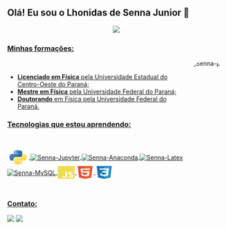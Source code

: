 ## Olá! Eu sou o Lhonidas de Senna Junior 👋

<div align="center">
  <a href="https://github.com/LhonidasSenna">
  <img height="180em" src="https://github-readme-stats.vercel.app/api?username=LhonidasSenna&show_icons=true&theme=dark&include_all_commits=true&count_private=true"/>
</div>
  
 ### Minhas formações:
  
 <div style="display: inline_block">
  <img align="right" alt="Senna-pic" height="150" style="border-radius:50px;" src="https://images.theconversation.com/files/191827/original/file-20171025-25516-g7rtyl.jpg?ixlib=rb-1.1.0&rect=0%2C70%2C7875%2C5667&q=45&auto=format&w=926&fit=clip">
 </div><br>
  
  - **Licenciado em Física** pela Universidade Estadual do Centro-Oeste do Paraná;
  - **Mestre em Física** pela Universidade Federal do Paraná;
  - **Doutorando** em Física pela Universidade Federal do Paraná.
  
### Tecnologias que estou aprendendo:
##
  <div style="display: inline_block"><br>
  <img align="center" alt="Senna-Python" height="40" width="50" src="https://raw.githubusercontent.com/devicons/devicon/master/icons/python/python-original.svg">
  <img align="center" alt="Senna-Jupyter" height="40" width="50" src="https://cdn.jsdelivr.net/gh/devicons/devicon/icons/jupyter/jupyter-original-wordmark.svg" />
  <img align="center" alt="Senna-Anaconda" height="60" width="70" src="https://cdn.jsdelivr.net/gh/devicons/devicon/icons/anaconda/anaconda-original-wordmark.svg" />
  <img align="center" alt="Senna-Latex" height="50" width="60" src="https://cdn.jsdelivr.net/gh/devicons/devicon/icons/latex/latex-original.svg" />
  <img align="center" alt="Senna-MySQL" height="50" width="60" src="https://cdn.jsdelivr.net/gh/devicons/devicon/icons/mysql/mysql-original-wordmark.svg" />
  <img align="center" alt="Senna-Js" height="30" width="40" src="https://raw.githubusercontent.com/devicons/devicon/master/icons/javascript/javascript-plain.svg">
  <img align="center" alt="Senna-HTML" height="30" width="40" src="https://raw.githubusercontent.com/devicons/devicon/master/icons/html5/html5-original.svg">
  <img align="center" alt="Senna-CSS" height="30" width="40" src="https://raw.githubusercontent.com/devicons/devicon/master/icons/css3/css3-original.svg">

  </div><br>
  
  ##
  ### Contato:
 <div>
  <a href = "mailto:lhonidas@gmail.com"><img src="https://img.shields.io/badge/Gmail-D14836?style=for-the-badge&logo=gmail&logoColor=white"></a>
  <a href="https://www.linkedin.com/in/lhonidas-de-senna-junior-228444231/" target="_blank"><img src="https://img.shields.io/badge/-LinkedIn-%230077B5?style=for-the-badge&logo=linkedin&logoColor=white" target="_blank"></a>
 </div>
